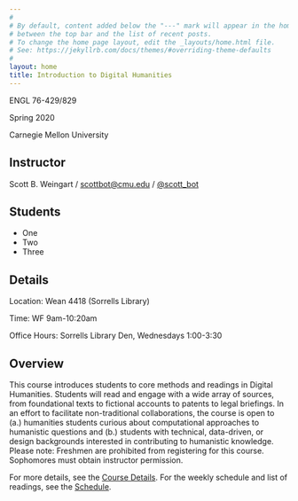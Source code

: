 ```yaml
---
#
# By default, content added below the "---" mark will appear in the home page
# between the top bar and the list of recent posts.
# To change the home page layout, edit the _layouts/home.html file.
# See: https://jekyllrb.com/docs/themes/#overriding-theme-defaults
#
layout: home
title: Introduction to Digital Humanities
---
```


ENGL 76-429/829

Spring 2020

Carnegie Mellon University

## Instructor
Scott B. Weingart / [scottbot@cmu.edu](mailto:scottbot@cmu.edu) / [@scott_bot](https://twitter.com/scott_bot)

## Students
- One
- Two
- Three

## Details
Location: Wean 4418 (Sorrells Library)

Time: WF 9am-10:20am

Office Hours: Sorrells Library Den, Wednesdays 1:00-3:30

## Overview
This course introduces students to core methods and readings in Digital Humanities. Students will read and engage with a wide array of sources, from foundational texts to fictional accounts to patents to legal briefings. In an effort to facilitate non-traditional collaborations, the course is open to (a.) humanities students curious about computational approaches to humanistic questions and (b.) students with technical, data-driven, or design backgrounds interested in contributing to humanistic knowledge. Please note: Freshmen are prohibited from registering for this course. Sophomores must obtain instructor permission.

For more details, see the [Course Details](/IntroDH2020/overview/). For the weekly schedule and list of readings, see the [Schedule](/IntroDH2020/schedule/).

